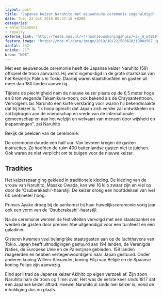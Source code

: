 ```yaml
---
layout: post
title: "Japanse keizer Naruhito met eeuwenoude ceremonie ingehuldigd"
date: Tue, 22 Oct 2019 00:47:18 +0200
categories: 
- entertainment 
- royalty 
externe_link: "http://feeds.nos.nl/~r/nosnieuwskoningshuis/~3/_A_wtB1FTfk/2307154"
feature_image: "https://nos.nl/data/image/2019/10/22/586618/1008x567.jpg"
aantal: 332
unieke: 217
bron: "NOS"
---
```


<p>Met een eeuwenoude ceremonie heeft de Japanse keizer Naruhito (59) officieel de troon aanvaard. Hij werd ingehuldigd in de grote staatszaal van het Keizerlijk Paleis in Tokio. Daarbij waren staatshoofden en gasten uit meer dan 180 landen aanwezig.</p>
<p>Tijdens de plechtigheid nam de nieuwe keizer plaats op de 6,5 meter hoge en 8 ton wegende Takamikura-troon, ook bekend als de Chrysantentroon. Vervolgens las Naruhito een korte verklaring voor waarin hij bekendmaakte dat hij keizer is. "Ik hoop oprecht dat Japan zich verder zal ontwikkelen en zal bijdragen aan de vriendschap en vrede van de internationale gemeenschap en aan het welzijn en welvaart van mensen door wijsheid en inspanningen", zei Naruhito.</p>
<p>Bekijk de beelden van de ceremonie:</p>
<p>De ceremonie duurde een half uur. Van tevoren kregen de gasten instructies. Zo hoefden de ruim 400 buitenlandse gasten niet te juichen. Ook waren ze niet verplicht om te buigen voor de nieuwe keizer.</p>
<h2>Tradities</h2>
<p>Het keizerspaar ging gekleed in traditionele kleding. De kleding van de vrouw van Naruhito, Masako Owada, kan wel 16 kilo zwaar zijn en viel op door de 'Osuberakashi'-haarstijl. De keizer droeg een hoofddeksel van wel 60 centimeter hoog.</p>
<p>Prinses Ayako droeg bij de aankomst bij haar huwelijksceremonie vorig jaar ook een vorm van de 'Osuberakashi'-haarstijl:</p>
<p>Na de ceremonie werden de festiviteiten vervolgd met een staatsbanket en werden de gasten door premier Abe uitgenodigd voor een tuinfeest en een galadiner.</p>
<p>Gisteren kwamen veel belangrijke staatsgasten aan op de luchthavens van Tokio. Japan heeft uitnodigingen gestuurd aan 194 landen, de Verenigde Naties, de Europese Unie en de Palestijnse gebieden. 158 landen reageerden en hebben vertegenwoordigers naar Japan gestuurd. Onder anderen koning Willem-Alexander, koning Filip van België en de Spaanse koning Felipe zijn aanwezig.</p>
<p>Eind april trad de Japanse keizer Akihito op eigen verzoek af. Zijn zoon Naruhito nam de troon op 1 mei over. Het was de eerste keer sinds 1817 dat een Japanse keizer aftrad. Hoewel Naruhito al sinds mei keizer is, vond de inhuldiging dus nu plaats.</p><img src="http://feeds.feedburner.com/~r/nosnieuwskoningshuis/~4/_A_wtB1FTfk" height="1" width="1" alt=""/>
